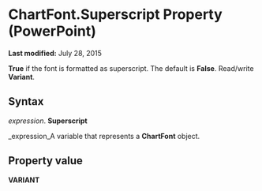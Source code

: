 
# ChartFont.Superscript Property (PowerPoint)

 **Last modified:** July 28, 2015

 **True** if the font is formatted as superscript. The default is **False**. Read/write  **Variant**.

## Syntax

 _expression_. **Superscript**

 _expression_A variable that represents a  **ChartFont** object.


## Property value

 **VARIANT**

